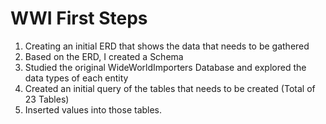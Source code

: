 # WWI First Steps
1. Creating an initial ERD that shows the data that needs to be gathered
2. Based on the ERD, I created a Schema
3. Studied the original WideWorldImporters Database and explored the data types of each entity
4. Created an initial query of the tables that needs to be created (Total of 23 Tables)
5. Inserted values into those tables.
